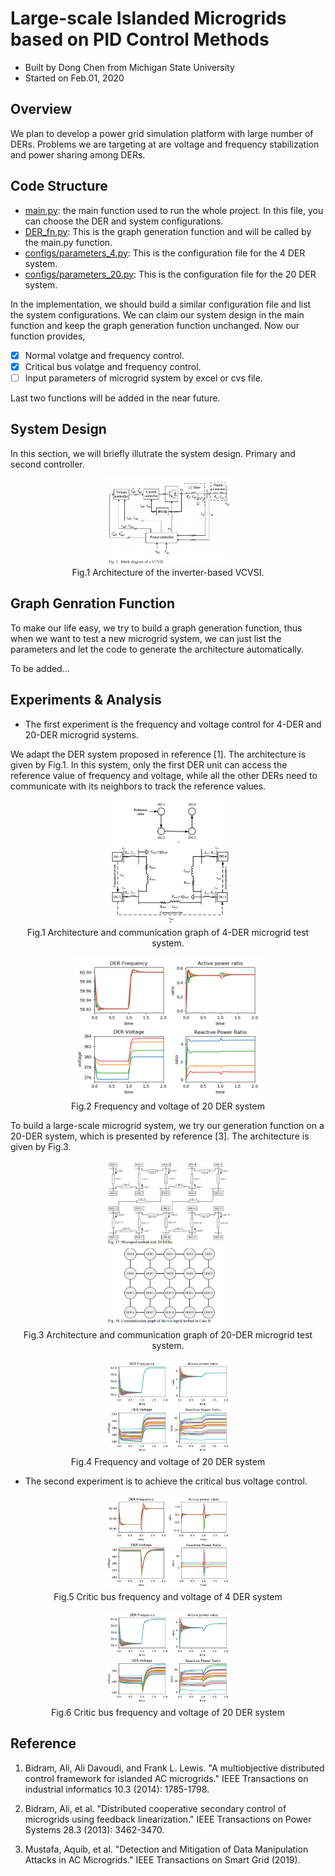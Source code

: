 Large-scale Islanded Microgrids based on PID Control Methods
===============
- Built by Dong Chen from Michigan State University
- Started on Feb.01, 2020

Overview
-------
We plan to develop a power grid simulation platform with large number of DERs. Problems we are targeting at are voltage and frequency stabilization and power sharing among DERs.


Code Structure
--------
- [main.py](main.py): the main function used to run the whole project. In this file, you can choose the DER and system configurations.
- [DER_fn.py](DER_fn.py): This is the graph generation function and will be called by the main.py function.
- [configs/parameters_4.py](configs/parameters_4.py): This is the configuration file for the 4 DER system.
- [configs/parameters_20.py](configs/parameters_20.py): This is the configuration file for the 20 DER system.

In the implementation, we should build a similar configuration file and list the system configurations. We can claim our system design in the main function and keep the graph generation function unchanged. Now our function provides,

- [x] Normal volatge and frequency control.
- [x] Critical bus volatge and frequency control.
- [ ] Input parameters of microgrid system by excel or cvs file.

Last two functions will be added in the near future.

System Design
---------
In this section, we will briefly illutrate the system design. Primary and second controller.

<p align="center">
     <img src="docs/VCVSI.png" alt="output_example" width="40%" height="40%">
     <br>Fig.1 Architecture of the inverter-based VCVSI.
</p>


Graph Genration Function
---------
To make our life easy, we try to build a graph generation function, thus when we want to test a new microgrid system, we can just list the parameters and let the code to generate the architecture automatically.

To be added...


Experiments & Analysis
---------
- The first experiment is the frequency and voltage control for 4-DER and 20-DER microgrid systems. 

We adapt the DER system proposed in reference [1]. The architecture is given by Fig.1. In this system, only the first DER unit can access the reference value of frequency and voltage, while all the other DERs need to communicate with its neighbors to track the reference values.

<p align="center">
     <img src="docs/DER_4_architecture.png" alt="output_example" width="40%" height="40%">
     <br>Fig.1 Architecture and communication graph of 4-DER microgrid test system.
</p>

<p align="center">
     <img src="docs/DER_4_Vnom.png" alt="output_example" width="60%" height="60%">
     <br>Fig.2 Frequency and voltage of 20 DER system
</p>

To build a large-scale microgrid system, we try our generation function on a 20-DER system, which is presented by reference [3]. The architecture is given by Fig.3.

<p align="center">
     <img src="docs/DER_20_architecture.png" alt="output_example" width="40%" height="40%">
     <br>Fig.3 Architecture and communication graph of 20-DER microgrid test system.
</p>

<p align="center">
     <img src="docs/DER_20_Vnom.png" alt="output_example" width="40%" height="40%">
     <br>Fig.4 Frequency and voltage of 20 DER system
</p>


- The second experiment is to achieve the critical bus voltage control.

<p align="center">
     <img src="docs/DER_4_critic.png" alt="output_example" width="40%" height="40%">
     <br>Fig.5 Critic bus frequency and voltage of 4 DER system
</p>

<p align="center">
     <img src="docs/DER_20_critic.png" alt="output_example" width="40%" height="40%">
     <br>Fig.6 Critic bus frequency and voltage of 20 DER system
</p>

Reference
---------
1. Bidram, Ali, Ali Davoudi, and Frank L. Lewis. "A multiobjective distributed control framework for islanded AC microgrids." IEEE Transactions on industrial informatics 10.3 (2014): 1785-1798.

2. Bidram, Ali, et al. "Distributed cooperative secondary control of microgrids using feedback linearization." IEEE Transactions on Power Systems 28.3 (2013): 3462-3470.

3. Mustafa, Aquib, et al. "Detection and Mitigation of Data Manipulation Attacks in AC Microgrids." IEEE Transactions on Smart Grid (2019).
